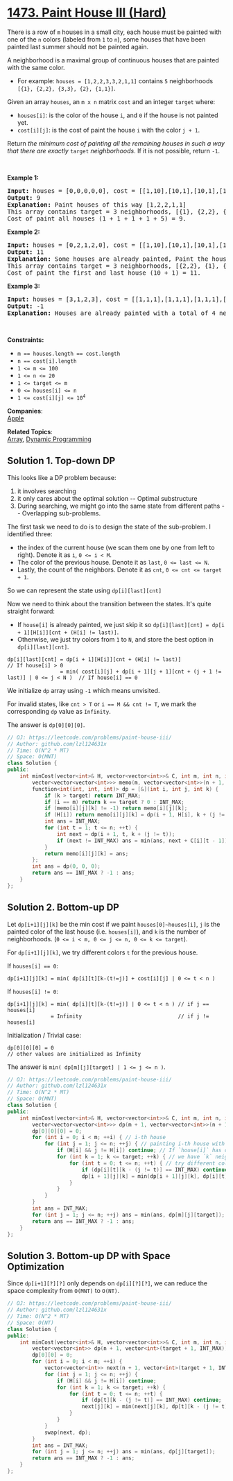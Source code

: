 # [1473. Paint House III (Hard)](https://leetcode.com/problems/paint-house-iii/)

<p>There is a row of <code>m</code> houses in a small city, each house must be painted with one of the <code>n</code> colors (labeled from <code>1</code> to <code>n</code>), some houses that have been painted last summer should not be painted again.</p>

<p>A neighborhood is a maximal group of continuous houses that are painted with the same color.</p>

<ul>
	<li>For example: <code>houses = [1,2,2,3,3,2,1,1]</code> contains <code>5</code> neighborhoods <code>[{1}, {2,2}, {3,3}, {2}, {1,1}]</code>.</li>
</ul>

<p>Given an array <code>houses</code>, an <code>m x n</code> matrix <code>cost</code> and an integer <code>target</code> where:</p>

<ul>
	<li><code>houses[i]</code>: is the color of the house <code>i</code>, and <code>0</code> if the house is not painted yet.</li>
	<li><code>cost[i][j]</code>: is the cost of paint the house <code>i</code> with the color <code>j + 1</code>.</li>
</ul>

<p>Return <em>the minimum cost of painting all the remaining houses in such a way that there are exactly</em> <code>target</code> <em>neighborhoods</em>. If it is not possible, return <code>-1</code>.</p>

<p>&nbsp;</p>
<p><strong>Example 1:</strong></p>

<pre><strong>Input:</strong> houses = [0,0,0,0,0], cost = [[1,10],[10,1],[10,1],[1,10],[5,1]], m = 5, n = 2, target = 3
<strong>Output:</strong> 9
<strong>Explanation:</strong> Paint houses of this way [1,2,2,1,1]
This array contains target = 3 neighborhoods, [{1}, {2,2}, {1,1}].
Cost of paint all houses (1 + 1 + 1 + 1 + 5) = 9.
</pre>

<p><strong>Example 2:</strong></p>

<pre><strong>Input:</strong> houses = [0,2,1,2,0], cost = [[1,10],[10,1],[10,1],[1,10],[5,1]], m = 5, n = 2, target = 3
<strong>Output:</strong> 11
<strong>Explanation:</strong> Some houses are already painted, Paint the houses of this way [2,2,1,2,2]
This array contains target = 3 neighborhoods, [{2,2}, {1}, {2,2}]. 
Cost of paint the first and last house (10 + 1) = 11.
</pre>

<p><strong>Example 3:</strong></p>

<pre><strong>Input:</strong> houses = [3,1,2,3], cost = [[1,1,1],[1,1,1],[1,1,1],[1,1,1]], m = 4, n = 3, target = 3
<strong>Output:</strong> -1
<strong>Explanation:</strong> Houses are already painted with a total of 4 neighborhoods [{3},{1},{2},{3}] different of target = 3.
</pre>

<p>&nbsp;</p>
<p><strong>Constraints:</strong></p>

<ul>
	<li><code>m == houses.length == cost.length</code></li>
	<li><code>n == cost[i].length</code></li>
	<li><code>1 &lt;= m &lt;= 100</code></li>
	<li><code>1 &lt;= n &lt;= 20</code></li>
	<li><code>1 &lt;= target &lt;= m</code></li>
	<li><code>0 &lt;= houses[i] &lt;= n</code></li>
	<li><code>1 &lt;= cost[i][j] &lt;= 10<sup>4</sup></code></li>
</ul>


**Companies**:  
[Apple](https://leetcode.com/company/apple)

**Related Topics**:  
[Array](https://leetcode.com/tag/array/), [Dynamic Programming](https://leetcode.com/tag/dynamic-programming/)

## Solution 1. Top-down DP

This looks like a DP problem because:
1. it involves searching
2. it only cares about the optimal solution -- Optimal substructure
3. During searching, we might go into the same state from different paths -- Overlapping sub-problems.

The first task we need to do is to design the state of the sub-problem. I identified three:

* the index of the current house (we scan them one by one from left to right). Denote it as `i`, `0 <= i < M`.
* The color of the previous house. Denote it as `last`, `0 <= last <= N`.
* Lastly, the count of the neighbors. Denote it as `cnt`, `0 <= cnt <= target + 1`.

So we can represent the state using `dp[i][last][cnt]`

Now we need to think about the transition between the states. It's quite straight forward:

* If `house[i]` is already painted, we just skip it so `dp[i][last][cnt] = dp[i + 1][H[i]][cnt + (H[i] != last)]`.
* Otherwise, we just try colors from `1` to `N`, and store the best option in `dp[i][last][cnt]`.

```
dp[i][last][cnt] = dp[i + 1][H[i]][cnt + (H[i] != last)]                                     // If house[i] > 0
                 = min( cost[i][j] + dp[i + 1][j + 1][cnt + (j + 1 != last)] | 0 <= j < N )  // If house[i] == 0
```

We initialize `dp` array using `-1` which means unvisited.

For invalid states, like `cnt > T` or `i == M && cnt != T`, we mark the corresponding `dp` value as `Infinity`.

The answer is `dp[0][0][0]`.

```cpp
// OJ: https://leetcode.com/problems/paint-house-iii/
// Author: github.com/lzl124631x
// Time: O(N^2 * MT)
// Space: O(MNT)
class Solution {
public:
    int minCost(vector<int>& H, vector<vector<int>>& C, int m, int n, int target) {
        vector<vector<vector<int>>> memo(m, vector<vector<int>>(n + 1, vector<int>(target + 1, -1)));
        function<int(int, int, int)> dp = [&](int i, int j, int k) {
            if (k > target) return INT_MAX;
            if (i == m) return k == target ? 0 : INT_MAX;
            if (memo[i][j][k] != -1) return memo[i][j][k];
            if (H[i]) return memo[i][j][k] = dp(i + 1, H[i], k + (j != H[i]));
            int ans = INT_MAX;
            for (int t = 1; t <= n; ++t) {
                int next = dp(i + 1, t, k + (j != t));
                if (next != INT_MAX) ans = min(ans, next + C[i][t - 1]);
            }
            return memo[i][j][k] = ans;
        };
        int ans = dp(0, 0, 0);
        return ans == INT_MAX ? -1 : ans;
    }
};
```

## Solution 2. Bottom-up DP

Let `dp[i+1][j][k]` be the min cost if we paint `houses[0]~houses[i]`, `j` is the painted color of the last house (i.e. `houses[i]`), and `k` is the number of neighborhoods. (`0 <= i < m, 0 <= j <= n, 0 <= k <= target`).

For `dp[i+1][j][k]`, we try different colors `t` for the previous house.

If `houses[i] == 0`:

```
dp[i+1][j][k] = min( dp[i][t][k-(t!=j)] + cost[i][j] | 0 <= t < n ) 
```

If `houses[i] != 0`:

```
dp[i+1][j][k] = min( dp[i][t][k-(t!=j)] | 0 <= t < n ) // if j == houses[i] 
              = Infinity                               // if j != houses[i]
```

Initialization / Trivial case:

```
dp[0][0][0] = 0
// other values are initialized as Infinity
```

The answer is `min( dp[m][j][target] | 1 <= j <= n )`.

```cpp
// OJ: https://leetcode.com/problems/paint-house-iii/
// Author: github.com/lzl124631x
// Time: O(N^2 * MT)
// Space: O(MNT)
class Solution {
public:
    int minCost(vector<int>& H, vector<vector<int>>& C, int m, int n, int target) {
        vector<vector<vector<int>>> dp(m + 1, vector<vector<int>>(n + 1, vector<int>(target + 1, INT_MAX)));
        dp[0][0][0] = 0;
        for (int i = 0; i < m; ++i) { // i-th house
            for (int j = 1; j <= n; ++j) { // painting i-th house with color `j`
                if (H[i] && j != H[i]) continue; // If `house[i]` has color already and it's different from color `j`, skip
                for (int k = 1; k <= target; ++k) { // we have `k` neighborhoods
                    for (int t = 0; t <= n; ++t) { // try different colors for houses[i-1]
                        if (dp[i][t][k - (j != t)] == INT_MAX) continue;
                        dp[i + 1][j][k] = min(dp[i + 1][j][k], dp[i][t][k - (j != t)] + (H[i] ? 0 : C[i][j - 1]));
                    }
                }
            }
        }
        int ans = INT_MAX;
        for (int j = 1; j <= n; ++j) ans = min(ans, dp[m][j][target]);
        return ans == INT_MAX ? -1 : ans;
    }
};
```

## Solution 3. Bottom-up DP with Space Optimization

Since `dp[i+1][?][?]` only depends on `dp[i][?][?]`, we can reduce the space complexity from `O(MNT)` to `O(NT)`.

```cpp
// OJ: https://leetcode.com/problems/paint-house-iii/
// Author: github.com/lzl124631x
// Time: O(N^2 * MT)
// Space: O(NT)
class Solution {
public:
    int minCost(vector<int>& H, vector<vector<int>>& C, int m, int n, int target) {
        vector<vector<int>> dp(n + 1, vector<int>(target + 1, INT_MAX));
        dp[0][0] = 0;
        for (int i = 0; i < m; ++i) {
            vector<vector<int>> next(n + 1, vector<int>(target + 1, INT_MAX));
            for (int j = 1; j <= n; ++j) {
                if (H[i] && j != H[i]) continue;
                for (int k = 1; k <= target; ++k) {
                    for (int t = 0; t <= n; ++t) {
                        if (dp[t][k - (j != t)] == INT_MAX) continue;
                        next[j][k] = min(next[j][k], dp[t][k - (j != t)] + (H[i] ? 0 : C[i][j - 1]));
                    }
                }
            }
            swap(next, dp);
        }
        int ans = INT_MAX;
        for (int j = 1; j <= n; ++j) ans = min(ans, dp[j][target]);
        return ans == INT_MAX ? -1 : ans;
    }
};
```